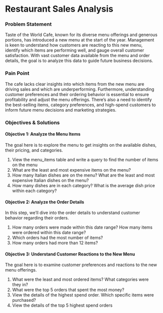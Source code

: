 # Restaurant Sales Analysis

### Problem Statement
Taste of the World Cafe, known for its diverse menu offerings and generous portions, has introduced a new menu at the start of the year. Management is keen to understand how customers are reacting to this new menu, identify which items are performing well, and gauge overall customer satisfaction. With vast customer data available from the menu and order details, the goal is to analyze this data to guide future business decisions.

### Pain Point
The cafe lacks clear insights into which items from the new menu are driving sales and which are underperforming. Furthermore, understanding customer preferences and their ordering behavior is essential to ensure profitability and adjust the menu offerings. There’s also a need to identify the best-selling items, category preferences, and high-spend customers to inform future menu decisions and marketing strategies.

### Objectives & Solutions
#### Objective 1: Analyze the Menu Items
The goal here is to explore the menu to get insights on the available dishes, their pricing, and categories.
1. View the menu_items table and write a query to find the number of items on the menu
2. What are the least and most expensive items on the menu?
3. How many Italian dishes are on the menu? What are the least and most expensive Italian dishes on the menu?
4. How many dishes are in each category? What is the average dish price within each category?

#### Objective 2: Analyze the Order Details
In this step, we’ll dive into the order details to understand customer behavior regarding their orders.
1. How many orders were made within this date range? How many items were ordered within this date range?
2. Which orders had the most number of items?
3. How many orders had more than 12 items?

#### Objective 3: Understand Customer Reactions to the New Menu
The goal here is to examine customer preferences and reactions to the new menu offerings.
1. What were the least and most ordered items? What categories were they in?
2. What were the top 5 orders that spent the most money?
3. View the details of the highest spend order. Which specific items were purchased?
4. View the details of the top 5 highest spend orders








